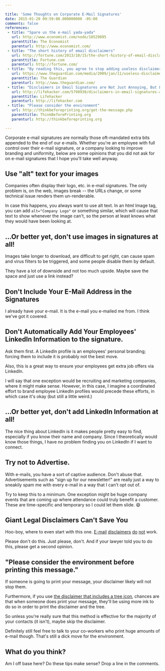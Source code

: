 ```yaml
---
 
title: 'Some Thoughts on Corporate E-Mail Signatures'
date: 2015-01-20 09:59:00.000000000 -05:00
comments: false
references: 
 - title: "Spare us the e-mail yada-yada"
   url: http://www.economist.com/node/18529895
   parenttitle: The Economist
   parenturl: http://www.economist.com/
 - title: "The short history of email disclaimers"
   url: http://fortune.com/2013/10/15/the-short-history-of-email-disclaimers/
   parenttitle: Fortune.com
   parenturl: http://fortune.com/
 - title: "By reading this, you agree to stop adding useless disclaimers"
   url: https://www.theguardian.com/media/2009/jan/11/useless-disclaimers-computing
   parenttitle: The Guardian
   parenturl: http://www.theguardian.com/
 - title: "Disclaimers in Email Signatures are Not Just Annoying, But Legally Meaningless"
   url: http://lifehacker.com/5790930/disclaimers-in-email-signatures-are-not-just-annoying-but-legally-meaningless
   parenttitle: Lifehacker
   parenturl: http://lifehacker.com
 - title: "Please consider the environment"
   url: http://thinkbeforeprinting.org/get-the-message.php
   parenttitle: ThinkBeforePrinting.org
   parenturl: http://thinkbeforeprinting.org

---
```

Corporate e-mail signatures are normally those oft-mandated extra bits appended to the end of our e-mails. Whether you're an employee with full control over their e-mail signature, or a company looking to improve branding and uniformity, below are some opinions that you did not ask for on e-mail signatures that I hope you'll take well anyway.

## Use "alt" text for your images

Companies often display their logo, etc. in e-mail signatures. The only problem is, on the web, images break -- the URLs change, or some technical issue renders them un-renderable.

In case this happens, you always want to use alt text. In an html Image tag, you can add `alt="Company Logo"` or something similar, which will cause that text to show whenever the image can't, so the person at least knows what they would have been looking at.

## ...Or better yet, don't use images in signatures at all!

Images take longer to download, are difficult to get right, can cause spam and virus filters to be triggered, and some people disable them by default.

They have a lot of downside and not too much upside. Maybe save the space and just use a link instead?

## Don't Include Your E-Mail Address in the Signatures

I already have your e-mail. It is the e-mail you e-mailed me from. I think we've got it covered.

## Don't Automatically Add Your Employees' LinkedIn Information to the signature.

Ask them first. A LinkedIn profile is an employees' personal branding; forcing them to include it is probably not the best move.

Also, this is a great way to ensure your employees get extra job offers via LinkedIn.

I will say that one exception would be recruiting and marketing companies, where it might make sense. However, in this case, I imagine a coordinated effort to brand employee LinkedIn profiles would precede these efforts, in which case it's okay (but still a little weird.)

## ...Or better yet, don't add LinkedIn Information at all!

The nice thing about LinkedIn is it makes people pretty easy to find, especially if you know their name and company. Since I theoretically would know those things, I have no problem finding you on LinkedIn if I want to connect.

## Try not to Advertise.

With e-mails, you have a sort of captive audience. Don't abuse that. Advertisements such as "sign up for our newsletter!" are really just a way to sneakily spam me with every e-mail in a way that I can't opt out of.

Try to keep this to a minimum. One exception might be huge company events that are coming up where attendance could truly benefit a customer. These are time-specific and temporary so I could let them slide. :smile:

## Giant Legal Disclaimers Can't Save You

Hoo-boy, where to even start with this one. [E-mail][Example1] [disclaimers][Example2] [do][Example3] [not][Example4] work.

Please don't do this. Just please, don't. And if your lawyer told you to do this, please get a second opinion.

## "Please consider the environment before printing this message."

If someone is going to print your message, your disclaimer likely will not stop them.

Furthermore, if you use [the disclaimer that includes a tree icon][PleaseConsider], chances are that when someone does print your message, they'll be using more ink to do so in order to print the disclaimer and the tree.

So unless you're really sure that this method is effective for the majority of your contacts (it isn't), maybe skip the disclaimer.

Definitely still feel free to talk to your co-workers who print huge amounts of e-mail though. That's still a dick move for the environment.

## What do you think?

Am I off base here? Do these tips make sense? Drop a line in the comments.

[Example1]: http://www.economist.com/node/18529895
[Example2]: http://fortune.com/2013/10/15/the-short-history-of-email-disclaimers/
[Example3]: https://www.theguardian.com/media/2009/jan/11/useless-disclaimers-computing
[Example4]: http://lifehacker.com/5790930/disclaimers-in-email-signatures-are-not-just-annoying-but-legally-meaningless
[PleaseConsider]: http://thinkbeforeprinting.org/get-the-message.php
